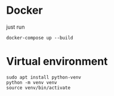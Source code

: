 # Docker

just run
```
docker-compose up --build
```

# Virtual environment
```
sudo apt install python-venv
python -m venv venv
source venv/bin/activate
```

